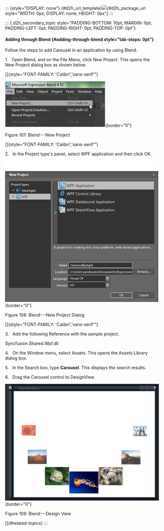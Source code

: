 ::: {style="DISPLAY: none"}
[](ms-xhelp:///?Id=d2h_url_template){#d2h_url_template}![](!package_url!){#d2h_package_url style="WIDTH: 0px; DISPLAY: none; HEIGHT: 0px"}
:::

::: {.d2h_secondary_topic style="PADDING-BOTTOM: 10pt; MARGIN: 0pt; PADDING-LEFT: 0pt; PADDING-RIGHT: 0pt; PADDING-TOP: 0pt"}
#### Adding through Blend {#adding-through-blend style="tab-stops: 0pt"}

Follow the steps to add Carousel in an application by using Blend.

1.   Open Blend, and on the File Menu, click New Project. This opens the New Project dialog box as shown below.

[]{style="FONT-FAMILY: 'Calibri','sans-serif'"} 

![](ImagesExt/image30_110.png){border="0"}

Figure 107: Blend---New Project

[]{style="FONT-FAMILY: 'Calibri','sans-serif'"} 

2.   In the Project type's panel, select WPF application and then click OK.

![](ImagesExt/image30_111.jpg){border="0"}

Figure 108: Blend---New Project Dialog

[]{style="FONT-FAMILY: 'Calibri','sans-serif'"} 

3.   Add the following Reference with the sample project.

Syncfusion.Shared.Wpf.dll

4.   On the Window menu, select Assets. This opens the Assets Library dialog box.

5.   In the Search box, type **Carousel**. This displays the search results.

6.   Drag the Carousel control to DesignView.

![](ImagesExt/image30_112.png){border="0"}

Figure 109: Blend---Design View

[]{#related-topics}
:::
